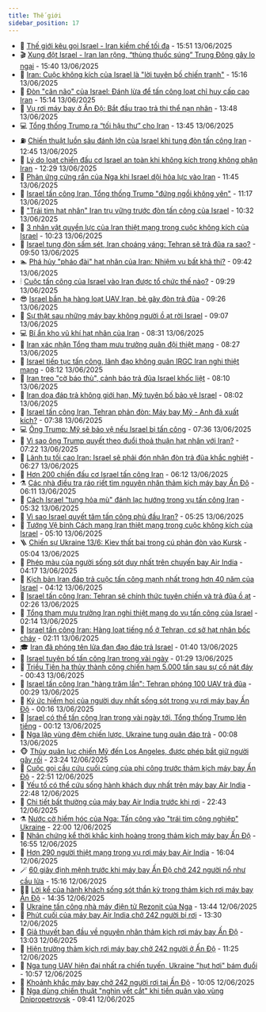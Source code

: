 ```yaml
---
title: Thế giới
sidebar_position: 17
---
```


<!-- dantri-the-gioi:START -->
- 🌋 [Thế giới kêu gọi Israel - Iran kiềm chế tối đa](https://dantri.com.vn/the-gioi/the-gioi-keu-goi-israel-iran-kiem-che-toi-da-20250613211156411.htm) - 15:51 13/06/2025
- 🎬 [Xung đột Israel - Iran lan rộng, “thùng thuốc súng” Trung Đông gây lo ngại](https://dantri.com.vn/the-gioi/xung-dot-israel-iran-lan-rong-thung-thuoc-sung-trung-dong-gay-lo-ngai-20250613210555878.htm) - 15:40 13/06/2025
- 🧰 [Iran: Cuộc không kích của Israel là &quot;lời tuyên bố chiến tranh&quot;](https://dantri.com.vn/the-gioi/iran-cuoc-khong-kich-cua-israel-la-loi-tuyen-bo-chien-tranh-20250613213214551.htm) - 15:16 13/06/2025
- 🌋 [Đòn &quot;cân não&quot; của Israel: Đánh lừa để tấn công loạt chỉ huy cấp cao Iran](https://dantri.com.vn/the-gioi/don-can-nao-cua-israel-danh-lua-de-tan-cong-loat-chi-huy-cap-cao-iran-20250613214757188.htm) - 15:14 13/06/2025
- 🗽 [Vụ rơi máy bay ở Ấn Độ: Bắt đầu trao trả thi thể nạn nhân](https://dantri.com.vn/the-gioi/vu-roi-may-bay-o-an-do-bat-dau-trao-tra-thi-the-nan-nhan-20250613204357741.htm) - 13:48 13/06/2025
- 💻 [Tổng thống Trump ra “tối hậu thư” cho Iran](https://dantri.com.vn/the-gioi/tong-thong-trump-ra-toi-hau-thu-cho-iran-20250613202731499.htm) - 13:45 13/06/2025
- ⛽️ [Chiến thuật luồn sâu đánh lớn của Israel khi tung đòn tấn công Iran](https://dantri.com.vn/the-gioi/chien-thuat-luon-sau-danh-lon-cua-israel-khi-tung-don-tan-cong-iran-20250613190758278.htm) - 12:45 13/06/2025
- 🤩 [Lý do loạt chiến đấu cơ Israel an toàn khi không kích trong không phận Iran](https://dantri.com.vn/the-gioi/ly-do-loat-chien-dau-co-israel-an-toan-khi-khong-kich-trong-khong-phan-iran-20250613190632188.htm) - 12:29 13/06/2025
- 🧐 [Phản ứng cứng rắn của Nga khi Israel dội hỏa lực vào Iran](https://dantri.com.vn/the-gioi/phan-ung-cung-ran-cua-nga-khi-israel-doi-hoa-luc-vao-iran-20250613183815723.htm) - 11:45 13/06/2025
- 🎊 [Israel tấn công Iran, Tổng thống Trump &quot;đứng ngồi không yên&quot;](https://dantri.com.vn/the-gioi/israel-tan-cong-iran-tong-thong-trump-dung-ngoi-khong-yen-20250613145004288.htm) - 11:17 13/06/2025
- 📝 [&quot;Trái tim hạt nhân&quot; Iran trụ vững trước đòn tấn công của Israel](https://dantri.com.vn/the-gioi/trai-tim-hat-nhan-iran-tru-vung-truoc-don-tan-cong-cua-israel-20250613153007100.htm) - 10:32 13/06/2025
- 🤡 [3 nhân vật quyền lực của Iran thiệt mạng trong cuộc không kích của Israel](https://dantri.com.vn/the-gioi/3-nhan-vat-quyen-luc-cua-iran-thiet-mang-trong-cuoc-khong-kich-cua-israel-20250613170302880.htm) - 10:23 13/06/2025
- 🥷 [Israel tung đòn sấm sét, Iran choáng váng: Tehran sẽ trả đũa ra sao?](https://dantri.com.vn/the-gioi/israel-tung-don-sam-set-iran-choang-vang-tehran-se-tra-dua-ra-sao-20250613163838854.htm) - 09:50 13/06/2025
- 🏊 [Phá hủy &quot;pháo đài&quot; hạt nhân của Iran: Nhiệm vụ bất khả thi?](https://dantri.com.vn/the-gioi/pha-huy-phao-dai-hat-nhan-cua-iran-nhiem-vu-bat-kha-thi-20250613154848717.htm) - 09:42 13/06/2025
- 🕯 [Cuộc tấn công của Israel vào Iran được tổ chức thế nào?](https://dantri.com.vn/the-gioi/cuoc-tan-cong-cua-israel-vao-iran-duoc-to-chuc-the-nao-20250613162137312.htm) - 09:29 13/06/2025
- 😎 [Israel bắn hạ hàng loạt UAV Iran, bẻ gãy đòn trả đũa](https://dantri.com.vn/the-gioi/israel-ban-ha-hang-loat-uav-iran-be-gay-don-tra-dua-20250613155805409.htm) - 09:26 13/06/2025
- 🌈 [Sự thật sau những máy bay không người ồ ạt rời Israel](https://dantri.com.vn/the-gioi/su-that-sau-nhung-may-bay-khong-nguoi-o-at-roi-israel-20250613160556216.htm) - 09:07 13/06/2025
- 💻 [Bí ẩn kho vũ khí hạt nhân của Iran](https://dantri.com.vn/the-gioi/bi-an-kho-vu-khi-hat-nhan-cua-iran-20250613152716905.htm) - 08:31 13/06/2025
- 🤖 [Iran xác nhận Tổng tham mưu trưởng quân đội thiệt mạng](https://dantri.com.vn/the-gioi/iran-xac-nhan-tong-tham-muu-truong-quan-doi-thiet-mang-20250613152446860.htm) - 08:27 13/06/2025
- 🦏 [Israel tiếp tục tấn công, lãnh đạo không quân IRGC Iran nghi thiệt mạng](https://dantri.com.vn/the-gioi/israel-tiep-tuc-tan-cong-lanh-dao-khong-quan-irgc-iran-nghi-thiet-mang-20250613150917120.htm) - 08:12 13/06/2025
- 🌁 [Iran treo &quot;cờ báo thù&quot;, cảnh báo trả đũa Israel khốc liệt](https://dantri.com.vn/the-gioi/iran-treo-co-bao-thu-canh-bao-tra-dua-israel-khoc-liet-20250613150459392.htm) - 08:10 13/06/2025
- 🐘 [Iran dọa đáp trả không giới hạn, Mỹ tuyên bố bảo vệ Israel](https://dantri.com.vn/the-gioi/iran-doa-dap-tra-khong-gioi-han-my-tuyen-bo-bao-ve-israel-20250613150008315.htm) - 08:02 13/06/2025
- 🥷 [Israel tấn công Iran, Tehran phản đòn: Máy bay Mỹ - Anh đã xuất kích?](https://dantri.com.vn/the-gioi/israel-tan-cong-iran-tehran-phan-don-may-bay-my-anh-da-xuat-kich-20250613143229958.htm) - 07:38 13/06/2025
- 💻 [Ông Trump: Mỹ sẽ bảo vệ nếu Israel bị tấn công](https://dantri.com.vn/the-gioi/ong-trump-my-se-bao-ve-neu-israel-bi-tan-cong-20250613132816511.htm) - 07:36 13/06/2025
- 🎡 [Vì sao ông Trump quyết theo đuổi thoả thuận hạt nhân với Iran?](https://dantri.com.vn/the-gioi/vi-sao-ong-trump-quyet-theo-duoi-thoa-thuan-hat-nhan-voi-iran-20250610160109155.htm) - 07:22 13/06/2025
- 🧰 [Lãnh tụ tối cao Iran: Israel sẽ phải đón nhận đòn trả đũa khắc nghiệt](https://dantri.com.vn/the-gioi/lanh-tu-toi-cao-iran-israel-se-phai-don-nhan-don-tra-dua-khac-nghiet-20250613132106251.htm) - 06:27 13/06/2025
- 🥸 [Hơn 200 chiến đấu cơ Israel tấn công Iran](https://dantri.com.vn/the-gioi/hon-200-chien-dau-co-israel-tan-cong-iran-20250613124606590.htm) - 06:12 13/06/2025
- ⚗️ [Các nhà điều tra ráo riết tìm nguyên nhân thảm kịch máy bay Ấn Độ](https://dantri.com.vn/the-gioi/cac-nha-dieu-tra-rao-riet-tim-nguyen-nhan-tham-kich-may-bay-an-do-20250613095756204.htm) - 06:11 13/06/2025
- 🌮 [Cách Israel &quot;tung hỏa mù&quot; đánh lạc hướng trong vụ tấn công Iran](https://dantri.com.vn/the-gioi/cach-israel-tung-hoa-mu-danh-lac-huong-trong-vu-tan-cong-iran-20250613123050693.htm) - 05:32 13/06/2025
- 🎃 [Vì sao Israel quyết tâm tấn công phủ đầu Iran?](https://dantri.com.vn/the-gioi/vi-sao-israel-quyet-tam-tan-cong-phu-dau-iran-20250613122543097.htm) - 05:25 13/06/2025
- 💫 [Tướng Vệ binh Cách mạng Iran thiệt mạng trong cuộc không kích của Israel](https://dantri.com.vn/the-gioi/tuong-ve-binh-cach-mang-iran-thiet-mang-trong-cuoc-khong-kich-cua-israel-20250613120451969.htm) - 05:10 13/06/2025
- 🪜 [Chiến sự Ukraine 13/6: Kiev thất bại trong cú phản đòn vào Kursk](https://dantri.com.vn/the-gioi/chien-su-ukraine-136-kiev-that-bai-trong-cu-phan-don-vao-kursk-20250613115231065.htm) - 05:04 13/06/2025
- 🌋 [Phép màu của người sống sót duy nhất trên chuyến bay Air India](https://dantri.com.vn/the-gioi/phep-mau-cua-nguoi-song-sot-duy-nhat-tren-chuyen-bay-air-india-20250613105911786.htm) - 04:17 13/06/2025
- 🦏 [Kịch bản Iran đáp trả cuộc tấn công mạnh nhất trong hơn 40 năm của Israel](https://dantri.com.vn/the-gioi/kich-ban-iran-dap-tra-cuoc-tan-cong-manh-nhat-trong-hon-40-nam-cua-israel-20250613110317988.htm) - 04:12 13/06/2025
- 👀 [Israel tấn công Iran: Tehran sẽ chính thức tuyên chiến và trả đũa ồ ạt](https://dantri.com.vn/the-gioi/israel-tan-cong-iran-tehran-se-chinh-thuc-tuyen-chien-va-tra-dua-o-at-20250613092210068.htm) - 02:26 13/06/2025
- 🧰 [Tổng tham mưu trưởng Iran nghi thiệt mạng do vụ tấn công của Israel](https://dantri.com.vn/the-gioi/tong-tham-muu-truong-iran-nghi-thiet-mang-do-vu-tan-cong-cua-israel-20250613090945800.htm) - 02:14 13/06/2025
- 🚀 [Israel tấn công Iran: Hàng loạt tiếng nổ ở Tehran, cơ sở hạt nhân bốc cháy](https://dantri.com.vn/the-gioi/israel-tan-cong-iran-hang-loat-tieng-no-o-tehran-co-so-hat-nhan-boc-chay-20250613090313765.htm) - 02:11 13/06/2025
- 🎓 [Iran đã phóng tên lửa đạn đạo đáp trả Israel](https://dantri.com.vn/the-gioi/iran-da-phong-ten-lua-dan-dao-dap-tra-israel-20250613083354239.htm) - 01:40 13/06/2025
- 🥸 [Israel tuyên bố tấn công Iran trong vài ngày](https://dantri.com.vn/the-gioi/israel-tuyen-bo-tan-cong-iran-trong-vai-ngay-20250613082743718.htm) - 01:29 13/06/2025
- 🦅 [Triều Tiên hạ thủy thành công chiến hạm 5.000 tấn sau sự cố nát đáy](https://dantri.com.vn/the-gioi/trieu-tien-ha-thuy-thanh-cong-chien-ham-5000-tan-sau-su-co-nat-day-20250613071638050.htm) - 00:43 13/06/2025
- 🤭 [Israel tấn công Iran &quot;hàng trăm lần&quot;: Tehran phóng 100 UAV trả đũa](https://dantri.com.vn/the-gioi/israel-tan-cong-iran-hang-tram-lan-tehran-phong-100-uav-tra-dua-20250613072601561.htm) - 00:29 13/06/2025
- 🤖 [Ký ức hiếm hoi của người duy nhất sống sót trong vụ rơi máy bay Ấn Độ](https://dantri.com.vn/the-gioi/ky-uc-hiem-hoi-cua-nguoi-duy-nhat-song-sot-trong-vu-roi-may-bay-an-do-20250613061408249.htm) - 00:16 13/06/2025
- 🐲 [Israel có thể tấn công Iran trong vài ngày tới, Tổng thống Trump lên tiếng](https://dantri.com.vn/the-gioi/israel-co-the-tan-cong-iran-trong-vai-ngay-toi-tong-thong-trump-len-tieng-20250613064553557.htm) - 00:12 13/06/2025
- 🫣 [Nga lập vùng đệm chiến lược, Ukraine tung quân đáp trả](https://dantri.com.vn/the-gioi/nga-lap-vung-dem-chien-luoc-ukraine-tung-quan-dap-tra-20250613070112810.htm) - 00:08 13/06/2025
- 🐵 [Thủy quân lục chiến Mỹ đến Los Angeles, được phép bắt giữ người gây rối](https://dantri.com.vn/the-gioi/thuy-quan-luc-chien-my-den-los-angeles-duoc-phep-bat-giu-nguoi-gay-roi-20250613062408352.htm) - 23:24 12/06/2025
- 🫶 [Cuộc gọi cầu cứu cuối cùng của phi công trước thảm kịch máy bay Ấn Độ](https://dantri.com.vn/the-gioi/cuoc-goi-cau-cuu-cuoi-cung-cua-phi-cong-truoc-tham-kich-may-bay-an-do-20250613054539088.htm) - 22:51 12/06/2025
- 💃 [Yếu tố có thể cứu sống hành khách duy nhất trên máy bay Air India](https://dantri.com.vn/the-gioi/yeu-to-co-the-cuu-song-hanh-khach-duy-nhat-tren-may-bay-air-india-20250613054549257.htm) - 22:48 12/06/2025
- 💫 [Chi tiết bất thường của máy bay Air India trước khi rơi](https://dantri.com.vn/the-gioi/chi-tiet-bat-thuong-cua-may-bay-air-india-truoc-khi-roi-20250613051249556.htm) - 22:43 12/06/2025
- ⚗️ [Nước cờ hiểm hóc của Nga: Tấn công vào &quot;trái tim công nghiệp&quot; Ukraine](https://dantri.com.vn/the-gioi/nuoc-co-hiem-hoc-cua-nga-tan-cong-vao-trai-tim-cong-nghiep-ukraine-20250612155202766.htm) - 22:00 12/06/2025
- 🥷 [Nhân chứng kể thời khắc kinh hoàng trong thảm kịch máy bay Ấn Độ](https://dantri.com.vn/the-gioi/nhan-chung-ke-thoi-khac-kinh-hoang-trong-tham-kich-may-bay-an-do-20250612234537600.htm) - 16:55 12/06/2025
- 🥸 [Hơn 290 người thiệt mạng trong vụ rơi máy bay Air India](https://dantri.com.vn/the-gioi/hon-290-nguoi-thiet-mang-trong-vu-roi-may-bay-air-india-20250612225824648.htm) - 16:04 12/06/2025
- 🪄 [60 giây định mệnh trước khi máy bay Ấn Độ chở 242 người nổ như cầu lửa](https://dantri.com.vn/the-gioi/60-giay-dinh-menh-truoc-khi-may-bay-an-do-cho-242-nguoi-no-nhu-cau-lua-20250612215457263.htm) - 15:16 12/06/2025
- 🧑‍💻 [Lời kể của hành khách sống sót thần kỳ trong thảm kịch rơi máy bay Ấn Độ](https://dantri.com.vn/the-gioi/loi-ke-cua-hanh-khach-song-sot-than-ky-trong-tham-kich-roi-may-bay-an-do-20250612213426180.htm) - 14:35 12/06/2025
- 🤭 [Ukraine tấn công nhà máy điện tử Rezonit của Nga](https://dantri.com.vn/the-gioi/ukraine-tan-cong-nha-may-dien-tu-rezonit-cua-nga-20250612154544331.htm) - 13:44 12/06/2025
- 🗽 [Phút cuối của máy bay Air India chở 242 người bị rơi](https://dantri.com.vn/the-gioi/phut-cuoi-cua-may-bay-air-india-cho-242-nguoi-bi-roi-20250612200853150.htm) - 13:30 12/06/2025
- 🤖 [Giả thuyết ban đầu về nguyên nhân thảm kịch rơi máy bay Ấn Độ](https://dantri.com.vn/the-gioi/gia-thuyet-ban-dau-ve-nguyen-nhan-tham-kich-roi-may-bay-an-do-20250612194539098.htm) - 13:03 12/06/2025
- 🌈 [Hiện trường thảm kịch rơi máy bay chở 242 người ở Ấn Độ](https://dantri.com.vn/the-gioi/hien-truong-tham-kich-roi-may-bay-cho-242-nguoi-o-an-do-20250612180544975.htm) - 11:25 12/06/2025
- 🤩 [Nga tung UAV hiện đại nhất ra chiến tuyến, Ukraine &quot;hụt hơi&quot; bám đuổi](https://dantri.com.vn/the-gioi/nga-tung-uav-hien-dai-nhat-ra-chien-tuyen-ukraine-hut-hoi-bam-duoi-20250612171357174.htm) - 10:57 12/06/2025
- 🤗 [Khoảnh khắc máy bay chở 242 người rơi tại Ấn Độ](https://dantri.com.vn/the-gioi/khoanh-khac-may-bay-cho-242-nguoi-roi-tai-an-do-20250612165808771.htm) - 10:05 12/06/2025
- 🙉 [Nga dùng chiến thuật &quot;nghìn vết cắt&quot; khi tiến quân vào vùng Dnipropetrovsk](https://dantri.com.vn/the-gioi/nga-dung-chien-thuat-nghin-vet-cat-khi-tien-quan-vao-vung-dnipropetrovsk-20250612153031586.htm) - 09:41 12/06/2025<!-- dantri-the-gioi:END -->
